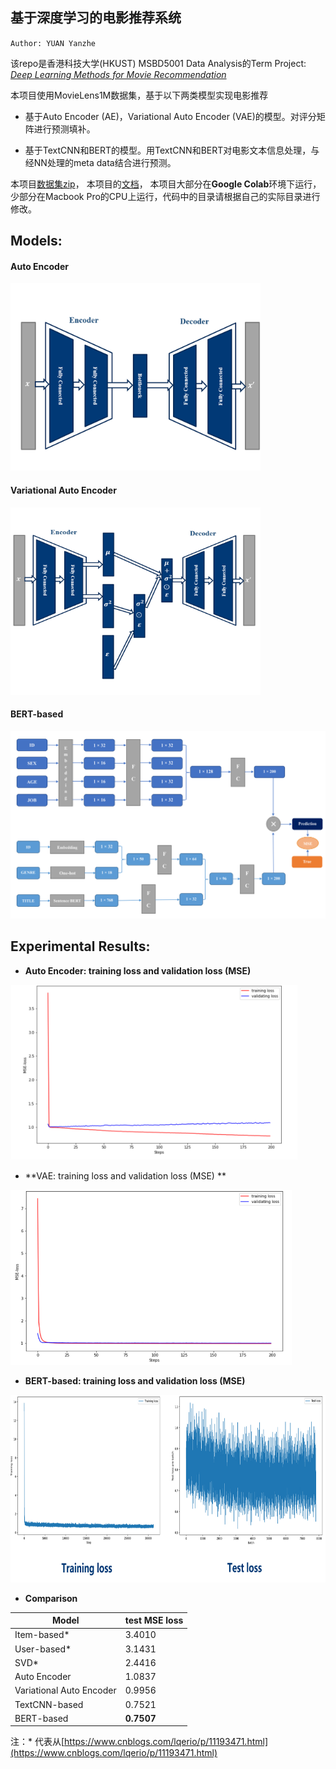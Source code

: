## 基于深度学习的电影推荐系统 

`Author: YUAN Yanzhe`

该repo是香港科技大学(HKUST) MSBD5001 Data Analysis的Term Project: *[Deep Learning Methods for Movie Recommendation](https://github.com/Jackthebighead/Movie-Recommendation-System-Based-on-Deep-Learning/blob/master/docs/report.pdf)*

本项目使用MovieLens1M数据集，基于以下两类模型实现电影推荐

- 基于Auto Encoder (AE)，Variational Auto Encoder (VAE)的模型。对评分矩阵进行预测填补。

- 基于TextCNN和BERT的模型。用TextCNN和BERT对电影文本信息处理，与经NN处理的meta data结合进行预测。

本项目[数据集zip](https://github.com/Jackthebighead/Movie-Recommendation-System-Based-on-Deep-Learning/tree/master/data)，
本项目的[文档](https://github.com/Jackthebighead/Movie-Recommendation-System-Based-on-Deep-Learning/tree/master/docs)，
本项目大部分在**Google Colab**环境下运行，少部分在Macbook Pro的CPU上运行，代码中的目录请根据自己的实际目录进行修改。  

## **Models:**

#### Auto Encoder

<img src="assets/auto%20encoder.png" width="400" height="300">

#### Variational Auto Encoder

<img src="assets/variational%20auto%20encoder.png" width="400" height="300">

#### BERT-based

<img src="assets/bert-based.PNG" width="600" height="300">



## **Experimental Results:**

- **Auto Encoder: training loss and validation loss (MSE)**

<img src="assets/auto%20encoder%20result.png" width="460" height="280">

- **VAE: training loss and validation loss (MSE) **

<img src="assets/variational%20auto%20encoder%20result.png" width="450" height="280">

- **BERT-based: training loss and validation loss (MSE)**

<img src="assets/bert-based%20result.png" width="800" height="300">

- **Comparison**

 Model | test MSE loss  
 ---- | -----  
 Item-based* | 3.4010 
 User-based* | 3.1431 
 SVD* | 2.4416 
 Auto Encoder | 1.0837 
 Variational Auto Encoder | 0.9956 
 TextCNN-based | 0.7521 
 BERT-based | **0.7507** 

注：* 代表从[https://www.cnblogs.com/lqerio/p/11193471.html](https://www.cnblogs.com/lqerio/p/11193471.html)

